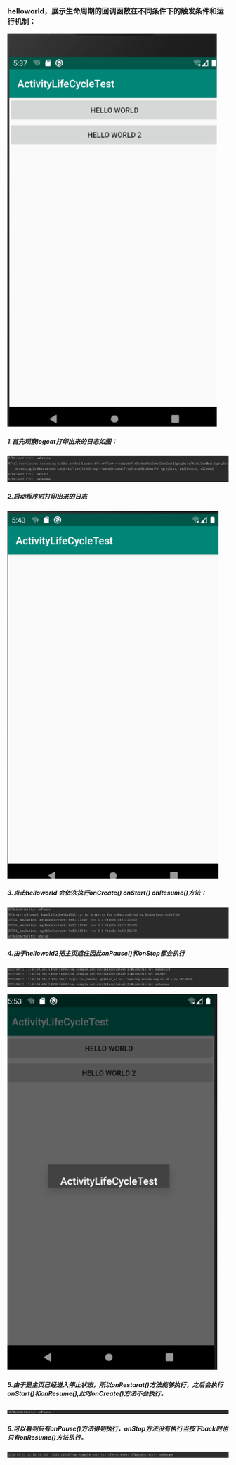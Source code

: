 ### helloworld，展示生命周期的回调函数在不同条件下的触发条件和运行机制：

![](https://github.com/TomHardyWu/2018118148_Android/blob/master/02SecondHomeWork/img02/%E5%B1%8F%E5%B9%95%E6%88%AA%E5%9B%BE01.png)

#####     					1.首先观察logcat打印出来的日志如图：

![](https://github.com/TomHardyWu/2018118148_Android/blob/master/02SecondHomeWork/img02/%E5%B1%8F%E5%B9%95%E6%88%AA%E5%9B%BE02.png)

#####                                2.启动程序时打印出来的日志

![](https://github.com/TomHardyWu/2018118148_Android/blob/master/02SecondHomeWork/img02/%E5%B1%8F%E5%B9%95%E6%88%AA%E5%9B%BE03.png)

##### 3.点击helloworld 会依次执行onCreate() onStart() onResume()方法：

![](https://github.com/TomHardyWu/2018118148_Android/blob/master/02SecondHomeWork/img02/%E5%B1%8F%E5%B9%95%E6%88%AA%E5%9B%BE04.png)

##### 4.由于hellowold2把主页遮住因此onPause()和onStop都会执行

![](https://github.com/TomHardyWu/2018118148_Android/blob/master/02SecondHomeWork/img02/%E5%B1%8F%E5%B9%95%E6%88%AA%E5%9B%BE05.png)

![](https://github.com/TomHardyWu/2018118148_Android/blob/master/02SecondHomeWork/img02/%E5%B1%8F%E5%B9%95%E6%88%AA%E5%9B%BE06.png)

##### 5.由于是主页已经进入停止状态，所以onRestarat()方法能够执行，之后会执行onStart()和onResume(),此时onCreate()方法不会执行。

![](https://github.com/TomHardyWu/2018118148_Android/blob/master/02SecondHomeWork/img02/%E5%B1%8F%E5%B9%95%E6%88%AA%E5%9B%BE07.png)

##### 6.可以看到只有onPause()方法得到执行，onStop方法没有执行当按下back时也只有onResume()方法执行。

![](https://github.com/TomHardyWu/2018118148_Android/blob/master/02SecondHomeWork/img02/%E5%B1%8F%E5%B9%95%E6%88%AA%E5%9B%BE08.png)
